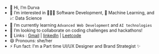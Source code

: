 - 👋 Hi, I’m Durva
- 👀 I’m interested in 👩🏻‍💻 Software Development, 🤖 Machine Learning, and 📈 Data Science  
- 🌱 I’m currently learning `Advanced Web Development` and `AI technologies` 
- 💞️ I’m looking to collaborate on coding challenges and hackathons!
- 🔗 Links : [Gmail](durvadeshpande@gmail.com) | [linkedIn](https://www.linkedin.com/in/durva-d-803043201/) | [Leetcode](https://leetcode.com/u/dpKniQ3w1x/)
- 😄 Pronouns: she/her
- ⚡ Fun fact: I'm a Part time UI/UX Designer and Brand Strategist ✨

<!---
durva7px/durva7px is a ✨ special ✨ repository because its `README.md` (this file) appears on your GitHub profile.
You can click the Preview link to take a look at your changes.
--->
